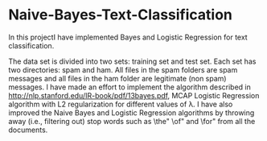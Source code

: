 # Naive-Bayes-Text-Classification

In this projectI have implemented Bayes and Logistic Regression for text classification.

The data set is divided into two sets: training set and test set. Each set has two directories: spam and ham. All files in the spam folders are spam messages and all files in the ham folder are legitimate (non spam) messages.
I have made an effort to implement the algorithm described in http://nlp.stanford.edu/IR-book/pdf/13bayes.pdf, MCAP Logistic Regression algorithm with L2 regularization for different values of λ. 
I have also improved the Naive Bayes and Logistic Regression algorithms by throwing away (i.e., filtering out) stop words such as \the" \of" and \for" from all the documents.
